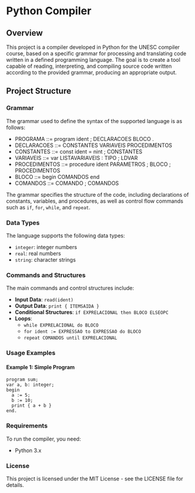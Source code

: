 # Python Compiler

## Overview
This project is a compiler developed in Python for the UNESC compiler course, based on a specific grammar for processing and translating code written in a defined programming language. The goal is to create a tool capable of reading, interpreting, and compiling source code written according to the provided grammar, producing an appropriate output.

## Project Structure

### Grammar
The grammar used to define the syntax of the supported language is as follows:

- PROGRAMA ::= program ident ; DECLARACOES BLOCO .
- DECLARACOES ::= CONSTANTES VARIAVEIS PROCEDIMENTOS
- CONSTANTES ::= const ident = nint ; CONSTANTES
- VARIAVEIS ::= var LISTAVARIAVEIS : TIPO ; LDVAR
- PROCEDIMENTOS ::= procedure ident PARAMETROS ; BLOCO ; PROCEDIMENTOS
- BLOCO ::= begin COMANDOS end
- COMANDOS ::= COMANDO ; COMANDOS


The grammar specifies the structure of the code, including declarations of constants, variables, and procedures, as well as control flow commands such as `if`, `for`, `while`, and `repeat`.

### Data Types
The language supports the following data types:

- `integer`: integer numbers
- `real`: real numbers
- `string`: character strings

### Commands and Structures
The main commands and control structures include:

- **Input Data**: `read(ident)`
- **Output Data**: `print { ITEMSAIDA }`
- **Conditional Structures**: `if EXPRELACIONAL then BLOCO ELSEOPC`
- **Loops**: 
  - `while EXPRELACIONAL do BLOCO`
  - `for ident := EXPRESSAO to EXPRESSAO do BLOCO`
  - `repeat COMANDOS until EXPRELACIONAL`

### Usage Examples

#### Example 1: Simple Program

```text
program sum;
var a, b: integer;
begin
  a := 5;
  b := 10;
  print { a + b }
end.
```
### Requirements

To run the compiler, you need:

- Python 3.x

### License

This project is licensed under the MIT License - see the LICENSE file for details.
